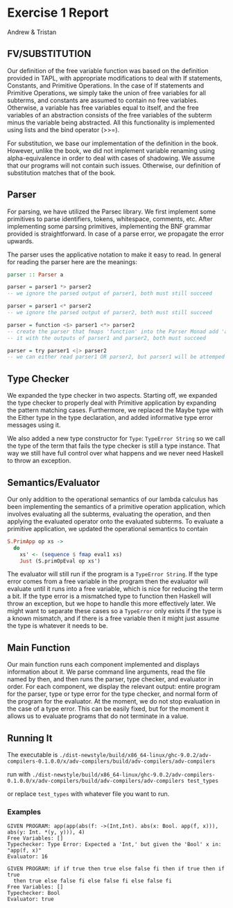 # Exercise 1 Report

Andrew & Tristan

## FV/SUBSTITUTION

Our definition of the free variable function was based on the definition provided in TAPL, with appropriate modifications to deal with If statements, Constants, and Primitive Operations. In the case of If statements and Primitive Operations, we simply take the union of free variables for all subterms, and constants are assumed to contain no free variables. Otherwise, a variable has free variables equal to itself, and the free variables of an abstraction consists of the free variables of the subterm minus the variable being abstracted. All this functionality is implemented using lists and the bind operator (>>=).

For substitution, we base our implementation of the definition in the book. However, unlike the book, we did not implement variable renaming using alpha-equivalence in order to deal with cases of shadowing. We assume that our programs will not contain such issues. Otherwise, our definition of substitution matches that of the book.

## Parser

For parsing, we have utilized the Parsec library. We first implement some primitives to parse identifiers, tokens, whitespace, comments, etc. After implementing some parsing primitives, implementing the BNF grammar provided is straightforward. In case of a parse error, we propagate the error upwards.

The parser uses the applicative notation to make it easy to read. In general for reading the parser here are the meanings:
```Haskell
parser :: Parser a

parser = parser1 *> parser2 
-- we ignore the parsed output of parser1, both must still succeed

parser = parser1 <* parser2 
-- we ignore the parsed output of parser2, both must still succeed

parser = function <$> parser1 <*> parser2 
-- create the parser that fmaps 'function' into the Parser Monad add 'ap's 
-- it with the outputs of parser1 and parser2, both must succeed

parser = try parser1 <|> parser2 
-- we can either read parser1 OR parser2, but parser1 will be attemped first
```

## Type Checker

We expanded the type checker in two aspects. Starting off, we expanded the type checker to properly deal with Primitive application by expanding the pattern matching cases. Furthermore, we replaced the Maybe type with the Either type in the type declaration, and added informative type error messages using it. 

We also added a new type constructor for `Type`: `TypeError String` so we call the type of the term that fails the type checker is still a type instance. That way we still have full control over what happens and we never need Haskell to throw an exception.  

## Semantics/Evaluator

Our only addition to the operational semantics of our lambda calculus has been implementing the semantics of a primitive operation application, which involves evaluating all the subterms, evaluating the operation, and then applying the evaluated operator onto the evaluated subterms. 
To evaluate a primitive application, we updated the operational semantics to contain 

```haskell
S.PrimApp op xs -> 
  do 
    xs' <- (sequence $ fmap eval1 xs)
    Just (S.primOpEval op xs')
```

The evaluator will still run if the program is a `TypeError String`. If the type error comes from a free variable in the program then the evaluator will evaluate until it runs into a free variable, which is nice for reducing the term a bit. If the type error is a mismatched type to function then Haskell will throw an exception, but we hope to handle this more effectively later. We might want to separate these cases so a `TypeError` only exists if the type is a known mismatch, and if there is a free variable then it might just assume the type is whatever it needs to be. 

## Main Function

Our main function runs each component implemented and displays information about it. We parse command line arguments, read the file named by then, and then runs the parser, type checker, and evaluator in order. For each component, we display the relevant output: entire program for the parser, type or type error for the type checker, and normal form of the program for the evaluator. At the moment, we do not stop evaluation in the case of a type error. This can be easily fixed, but for the moment it allows us to evaluate programs that do not terminate in a value. 

## Running It

The executable is `./dist-newstyle/build/x86_64-linux/ghc-9.0.2/adv-compilers-0.1.0.0/x/adv-compilers/build/adv-compilers/adv-compilers`

run with `./dist-newstyle/build/x86_64-linux/ghc-9.0.2/adv-compilers-0.1.0.0/x/adv-compilers/build/adv-compilers/adv-compilers test_types`

or replace `test_types` with whatever file you want to run.

### Examples
```
GIVEN PROGRAM: app(app(abs(f: ->(Int,Int). abs(x: Bool. app(f, x))), abs(y: Int. *(y, y))), 4)
Free Variables: []
Typechecker: Type Error: Expected a 'Int,' but given the 'Bool' x in: "app(f, x)"
Evaluator: 16
```

```
GIVEN PROGRAM: if if true then true else false fi then if true then if true 
  then true else false fi else false fi else false fi
Free Variables: []
Typechecker: Bool
Evaluator: true
```
